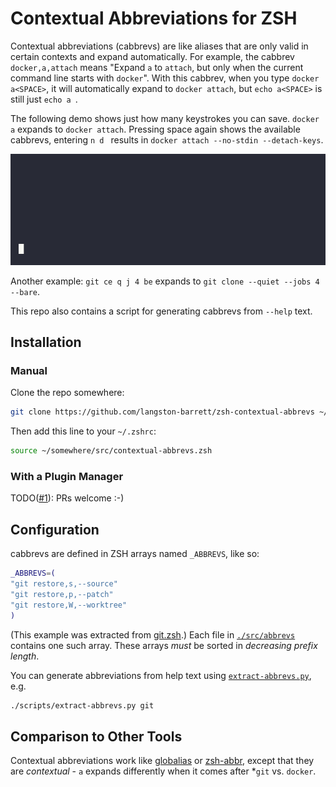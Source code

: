 # Contextual Abbreviations for ZSH

Contextual abbreviations (cabbrevs) are like aliases that are only valid
in certain contexts and expand automatically. For example, the cabbrev
`docker,a,attach` means "Expand `a` to `attach`, but only when the current
command line starts with `docker`". With this cabbrev, when you type
`docker a<SPACE>`, it will automatically expand to `docker attach`, but
`echo a<SPACE>` is still just `echo a `.

The following demo shows just how many keystrokes you can save.  `docker a`
expands to `docker attach`. Pressing space again shows the available cabbrevs,
entering `n d ` results in `docker attach --no-stdin --detach-keys`.

![Demo of contextual abbreviations for docker attach](./demo.gif)

Another example: `git ce q j 4 be` expands to `git clone --quiet --jobs 4
--bare`.

This repo also contains a script for generating cabbrevs from `--help` text.

## Installation

### Manual

Clone the repo somewhere:
```sh
git clone https://github.com/langston-barrett/zsh-contextual-abbrevs ~/somewhere
```
Then add this line to your `~/.zshrc`:
```sh
source ~/somewhere/src/contextual-abbrevs.zsh
```

### With a Plugin Manager

TODO([#1][#1]): PRs welcome :-)

## Configuration

cabbrevs are defined in ZSH arrays named `_ABBREVS`, like so:
```sh
_ABBREVS=(
"git restore,s,--source"
"git restore,p,--patch"
"git restore,W,--worktree"
)
``` 
(This example was extracted from [git.zsh](./src/abbrevs/git.zsh).)
Each file in [`./src/abbrevs`](./src/abbrevs) contains one such array.
These arrays *must* be sorted in *decreasing prefix length*.

You can generate abbreviations from help text using 
[`extract-abbrevs.py`](./scripts/extract-abbrevs.py), e.g.
```sh
./scripts/extract-abbrevs.py git
```

## Comparison to Other Tools

Contextual abbreviations work like [globalias][glob] or [zsh-abbr][abbr],
except that they are *contextual* - `a` expands differently when it comes after
*`git` vs. `docker`.

[#1]: https://github.com/langston-barrett/zsh-contextual-abbrevs/issues/1
[abbr]: https://github.com/olets/zsh-abbr
[glob]: https://github.com/ohmyzsh/ohmyzsh/tree/master/plugins/globalias
